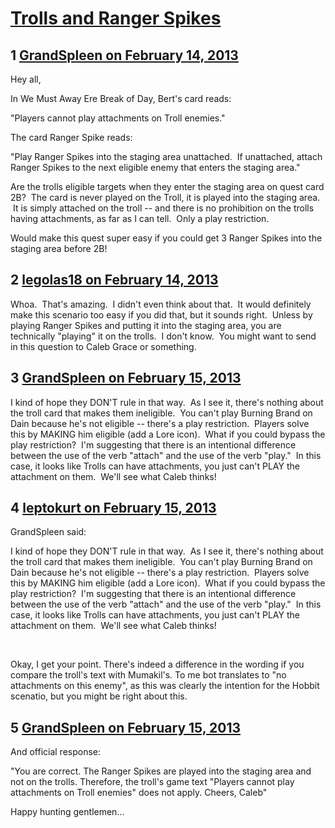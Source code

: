 # [Trolls and Ranger Spikes](https://community.fantasyflightgames.com/topic/79258-trolls-and-ranger-spikes/)

## 1 [GrandSpleen on February 14, 2013](https://community.fantasyflightgames.com/topic/79258-trolls-and-ranger-spikes/?do=findComment&comment=762830)

Hey all,

In We Must Away Ere Break of Day, Bert's card reads:

"Players cannot play attachments on Troll enemies."

The card Ranger Spike reads: 

"Play Ranger Spikes into the staging area unattached.  If unattached, attach Ranger Spikes to the next eligible enemy that enters the staging area."

Are the trolls eligible targets when they enter the staging area on quest card 2B?  The card is never played on the Troll, it is played into the staging area.  It is simply attached on the troll -- and there is no prohibition on the trolls having attachments, as far as I can tell.  Only a play restriction.

Would make this quest super easy if you could get 3 Ranger Spikes into the staging area before 2B!

## 2 [legolas18 on February 14, 2013](https://community.fantasyflightgames.com/topic/79258-trolls-and-ranger-spikes/?do=findComment&comment=762867)

Whoa.  That's amazing.  I didn't even think about that.  It would definitely make this scenario too easy if you did that, but it sounds right.  Unless by playing Ranger Spikes and putting it into the staging area, you are technically "playing" it on the trolls.  I don't know.  You might want to send in this question to Caleb Grace or something.

## 3 [GrandSpleen on February 15, 2013](https://community.fantasyflightgames.com/topic/79258-trolls-and-ranger-spikes/?do=findComment&comment=763121)

I kind of hope they DON'T rule in that way.  As I see it, there's nothing about the troll card that makes them ineligible.  You can't play Burning Brand on Dain because he's not eligible -- there's a play restriction.  Players solve this by MAKING him eligible (add a Lore icon).  What if you could bypass the play restriction?  I'm suggesting that there is an intentional difference between the use of the verb "attach" and the use of the verb "play."  In this case, it looks like Trolls can have attachments, you just can't PLAY the attachment on them.  We'll see what Caleb thinks!

## 4 [leptokurt on February 15, 2013](https://community.fantasyflightgames.com/topic/79258-trolls-and-ranger-spikes/?do=findComment&comment=763166)

GrandSpleen said:

I kind of hope they DON'T rule in that way.  As I see it, there's nothing about the troll card that makes them ineligible.  You can't play Burning Brand on Dain because he's not eligible -- there's a play restriction.  Players solve this by MAKING him eligible (add a Lore icon).  What if you could bypass the play restriction?  I'm suggesting that there is an intentional difference between the use of the verb "attach" and the use of the verb "play."  In this case, it looks like Trolls can have attachments, you just can't PLAY the attachment on them.  We'll see what Caleb thinks!



 

Okay, I get your point. There's indeed a difference in the wording if you compare the troll's text with Mumakil's. To me bot translates to "no attachments on this enemy", as this was clearly the intention for the Hobbit scenatio, but you might be right about this.

## 5 [GrandSpleen on February 15, 2013](https://community.fantasyflightgames.com/topic/79258-trolls-and-ranger-spikes/?do=findComment&comment=763211)

And official response:

"You are correct. The Ranger Spikes are played into the staging area and not on the trolls. Therefore, the troll's game text "Players cannot play attachments on Troll enemies" does not apply. Cheers, Caleb"

Happy hunting gentlemen…

